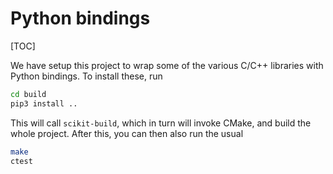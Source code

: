 # Python bindings

[TOC]

We have setup this project to wrap some of the various C/C++
libraries with Python bindings. To install these, run
```bash
cd build
pip3 install ..
```

This will call `scikit-build`, which in turn will invoke 
CMake, and build the whole project. After this, you can then 
also run the usual 
```bash
make
ctest
```